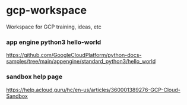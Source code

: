 # gcp-workspace
Workspace for GCP training, ideas, etc

### app engine python3 hello-world
https://github.com/GoogleCloudPlatform/python-docs-samples/tree/main/appengine/standard_python3/hello_world

### sandbox help page
https://help.acloud.guru/hc/en-us/articles/360001389276-GCP-Cloud-Sandbox
